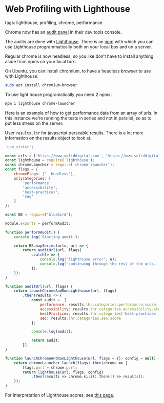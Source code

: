 # Web Profiling with Lighthouse

tags: lighthouse, profiling, chrome, performance

Chrome now has an [audit panel](https://developers.google.com/web/updates/2017/05/devtools-release-notes#lighthouse) in their
dev tools console. 

The audits are done with [Lighthouse](https://developers.google.com/web/tools/lighthouse/). There is an [npm](https://www.npmjs.com/package/lighthouse) 
with which you can use Lighthouse programmatically both on your local box and on a server.

Regular chrome is now headless, so you like don't have to install anything aside from npms on your local box.

On Ubuntu, you can install chromium, to have a headless browser to use with Lighthouse:

```bash
sudo apt install chromium-browser
``` 

To use light house programatically you need 2 npms: 

```bash
npm i lighthouse chrome-launcher
```

Here is an example of how to get performance data from an array of urls. In this instance we're running the tests in series
and not in parallel, so as to put less stress on the server.

User `results.lhr` for javascript parseable results. There is a lot more information on the results object to look at.


```javascript
'use strict';

const urls = ['https://www.soliddigital.com', 'https://www.soliddigital.com/insights'];
const lighthouse = require('lighthouse');
const chromeLauncher = require('chrome-launcher');
const flags = {
    chromeFlags: ['--headless'],
    onlyCategories: [
        'performance',
        'accessibility',
        'best-practices',
        'seo'
    ]
};

const BB = require('bluebird');

module.exports = performAudit;

function performAudit() {
    console.log('Starting audit');

    return BB.mapSeries(urls, url => {
        return auditUrl(url, flags)
            .catch(e => {
                console.log('lighthouse error', e);
                console.log('continuing through the rest of the urls....');
            });
    });
}

function auditUrl(url, flags) {
    return launchChromeAndRunLighthouse(url, flags)
        .then(results => {
            const audit =  {
                performance: results.lhr.categories.performance.score,
                accessibility: results.lhr.categories.accessibility.score,
                bestPractices: results.lhr.categories['best-practices'].score,
                seo: results.lhr.categories.seo.score
            };

            console.log(audit);

            return audit;
        });
}

function launchChromeAndRunLighthouse(url, flags = {}, config = null) {
    return chromeLauncher.launch(flags).then(chrome => {
        flags.port = chrome.port;
        return lighthouse(url, flags, config)
            .then(results => chrome.kill().then(() => results));
    });
}
```

For interpretation of Lighthouse scores, see [this page](https://developers.google.com/web/tools/lighthouse/scoring).
